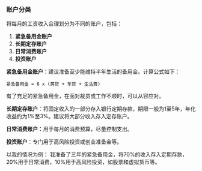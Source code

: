 ### 账户分类

将每月的工资收入合理划分为不同的账户，包括：

1.  **紧急备用金账户**
2.  **长期定存账户**
3.  **日常消费账户**
4.  **投资账户**

**紧急备用金账户**：建议准备至少能维持半年生活的备用金。计算公式如下：

```
紧急备用金 = 6 x (房贷 + 车贷 + 生活费)
```

有了充足的紧急备用金，在面对裁员或工作不顺时，可以从容应对。

**长期定存账户**：将固定收入的一部分存入银行定期存款，期限一般为1至5年，年化收益约为1%至3%。建议将大部分收入存入定存账户。

**日常消费账户**：用于每月的消费预算，尽量控制支出。

**投资账户**：专门用于高风险投资或创业准备金等。

以我的情况为例： 我准备了三年的紧急备用金，将70%的收入存入定期存款，20%用于日常消费，10%用于高风险投资，如股票和虚拟货币等。

